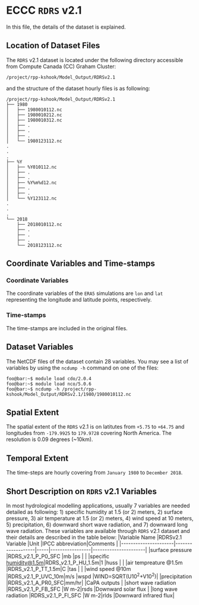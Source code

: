 # ECCC `RDRS` v2.1
In this file, the details of the dataset is explained.

## Location of Dataset Files
The `RDRS` v2.1 dataset is located under the following directory accessible from Compute Canada (CC) Graham Cluster:
```
/project/rpp-kshook/Model_Output/RDRSv2.1
```
and the structure of the dataset hourly files is as following:
```console
/project/rpp-kshook/Model_Output/RDRSv2.1
├── 1980
│   ├── 1980010112.nc
│   ├── 1980010212.nc
│   ├── 1980010312.nc
│   ├── .
│   ├── .
│   ├── .
│   └── 1980123112.nc
.
.
.
├── %Y
│   ├── %Y010112.nc
│   ├── .
│   ├── .
│   ├── %Y%m%d12.nc
│   ├── .
│   ├── .
│   └── %Y123112.nc
.
.
.
└── 2018
    ├── 2018010112.nc
    ├── .
    ├── .
    ├── .
    └── 2018123112.nc
```

## Coordinate Variables and Time-stamps

### Coordinate Variables
The coordinate variables of the `ERA5` simulations are `lon` and `lat` representing the longitude and latitude points, respectively.
### Time-stamps
The time-stamps are included in the original files.

## Dataset Variables
The NetCDF files of the dataset contain 28 variables. You may see a list of variables by using the `ncdump -h`  command on one of the files:
```console
foo@bar:~$ module load cdo/2.0.4
foo@bar:~$ module load nco/5.0.6
foo@bar:~$ ncdump -h /project/rpp-kshook/Model_Output/RDRSv2.1/1980/1980010112.nc
```

## Spatial Extent
The spatial extent of the `RDRS` v2.1 is on latitutes from `+5.75` to `+64.75` and longitudes from `-179.9925` to `179.9728` covering North America. The resolution is 0.09 degrees (~10km). 

## Temporal Extent
The time-steps are hourly covering from `January 1980` to `December 2018`.

## Short Description on `RDRS` v2.1 Variables
In most hydrological modelling applications, usually 7 variables are needed detailed as following: 1) specific humidity at 1.5 (or 2) meters, 2) surface pressure, 3) air temperature at 1.5 (or 2) meters, 4) wind speed at 10 meters, 5) precipitation, 6) downward short wave radiation, and 7) downward long wave radiation. These variables are available through `RDRS` v2.1 dataset and their details are described in the table below:
|Variable Name         |RDRSv2.1 Variable  |Unit |IPCC abbreviation|Comments              |
|----------------------|-------------------|-----|-----------------|----------------------|
|surface pressure      |RDRS_v2.1_P_P0_SFC |mb   |ps               |                      |
|specific humidity@1.5m|RDRS_v2.1_P_HU_1.5m|1    |huss             |                      |
|air tempreature @1.5m |RDRS_v2.1_P_TT_1.5m|C    |tas              |                      |
|wind speed @10m       |RDRS_v2.1_P_UVC_10m|m/s  |wspd             |WIND=SQRT(U10<sup>2</sup>+V10<sup>2</sup>)|
|precipitation         |RDRS_v2.1_A_PR0_SFC|mm/hr|                 |CaPA outputs          |
|short wave radiation  |RDRS_v2.1_P_FB_SFC |W m-2|rsds             |Downward solar flux   |
|long wave radiation   |RDRS_v2.1_P_FI_SFC |W m-2|rlds             |Downward infrared flux|
